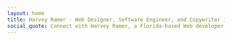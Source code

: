 ```yaml
---
layout: home
title: Harvey Ramer - Web Designer, Software Engineer, and Copywriter in Florida
social_quote: Connect with Harvey Ramer, a Florida-based Web developer, through his website.
---
```

